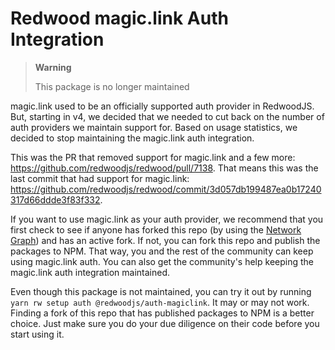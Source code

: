 Redwood magic.link Auth Integration
===================================

> **Warning**
>
> This package is no longer maintained

magic.link used to be an officially supported auth provider in RedwoodJS. But,
starting in v4, we decided that we needed to cut back on the number of auth
providers we maintain support for. Based on usage statistics, we decided to
stop maintaining the magic.link auth integration.

This was the PR that removed support for magic.link and a few more:
https://github.com/redwoodjs/redwood/pull/7138. That means this was the last
commit that had support for magic.link:
https://github.com/redwoodjs/redwood/commit/3d057db199487ea0b17240317d66ddde3f83f332.

If you want to use magic.link as your auth provider, we recommend that you
first check to see if anyone has forked this repo (by using the
[Network Graph](https://github.com/redwoodjs/magic.link/network)) and has an
active fork. If not, you can fork this repo and publish the packages to NPM.
That way, you and the rest of the community can keep using magic.link auth. You
can also get the community's help keeping the magic.link auth integration
maintained.

Even though this package is not maintained, you can try it out by running
`yarn rw setup auth @redwoodjs/auth-magiclink`. It may or may not work. Finding
a fork of this repo that has published packages to NPM is a better choice. Just
make sure you do your due diligence on their code before you start using it.
